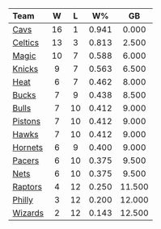 | Team                            |  W  |  L  |  W%   |   GB   |
|:--------------------------------|:---:|:---:|:-----:|:------:|
| [Cavs](/r/clevelandcavs)        | 16  |  1  | 0.941 | 0.000  |
| [Celtics](/r/bostonceltics)     | 13  |  3  | 0.813 | 2.500  |
| [Magic](/r/OrlandoMagic)        | 10  |  7  | 0.588 | 6.000  |
| [Knicks](/r/NYKnicks)           |  9  |  7  | 0.563 | 6.500  |
| [Heat](/r/heat)                 |  6  |  7  | 0.462 | 8.000  |
| [Bucks](/r/MkeBucks)            |  7  |  9  | 0.438 | 8.500  |
| [Bulls](/r/chicagobulls)        |  7  | 10  | 0.412 | 9.000  |
| [Pistons](/r/DetroitPistons)    |  7  | 10  | 0.412 | 9.000  |
| [Hawks](/r/AtlantaHawks)        |  7  | 10  | 0.412 | 9.000  |
| [Hornets](/r/CharlotteHornets)  |  6  |  9  | 0.400 | 9.000  |
| [Pacers](/r/pacers)             |  6  | 10  | 0.375 | 9.500  |
| [Nets](/r/GoNets)               |  6  | 10  | 0.375 | 9.500  |
| [Raptors](/r/torontoraptors)    |  4  | 12  | 0.250 | 11.500 |
| [Philly](/r/sixers)             |  3  | 12  | 0.200 | 12.000 |
| [Wizards](/r/washingtonwizards) |  2  | 12  | 0.143 | 12.500 |
